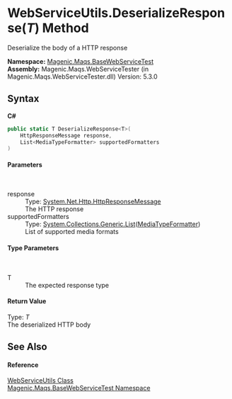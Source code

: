 # WebServiceUtils.DeserializeResponse(*T*) Method 
 

Deserialize the body of a HTTP response

**Namespace:**&nbsp;<a href="MAQS_5/WebServices_AUTOGENERATED/Magenic-Maqs-BaseWebServiceTest_Namespace">Magenic.Maqs.BaseWebServiceTest</a><br />**Assembly:**&nbsp;Magenic.Maqs.WebServiceTester (in Magenic.Maqs.WebServiceTester.dll) Version: 5.3.0

## Syntax

**C#**<br />
``` C#
public static T DeserializeResponse<T>(
	HttpResponseMessage response,
	List<MediaTypeFormatter> supportedFormatters
)

```


#### Parameters
&nbsp;<dl><dt>response</dt><dd>Type: <a href="http://msdn2.microsoft.com/en-us/library/hh159046" target="_blank">System.Net.Http.HttpResponseMessage</a><br />The HTTP response</dd><dt>supportedFormatters</dt><dd>Type: <a href="http://msdn2.microsoft.com/en-us/library/6sh2ey19" target="_blank">System.Collections.Generic.List</a>(<a href="http://msdn2.microsoft.com/en-us/library/hh834436" target="_blank">MediaTypeFormatter</a>)<br />List of supported media formats</dd></dl>

#### Type Parameters
&nbsp;<dl><dt>T</dt><dd>The expected response type</dd></dl>

#### Return Value
Type: *T*<br />The deserialized HTTP body

## See Also


#### Reference
<a href="MAQS_5/WebServices_AUTOGENERATED/WebServiceUtils_Class">WebServiceUtils Class</a><br /><a href="MAQS_5/WebServices_AUTOGENERATED/Magenic-Maqs-BaseWebServiceTest_Namespace">Magenic.Maqs.BaseWebServiceTest Namespace</a><br />
